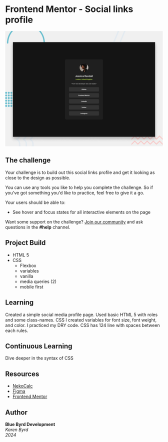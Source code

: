 # Frontend Mentor - Social links profile

![Design preview for the Social links profile coding challenge](./preview.jpg)

## The challenge

Your challenge is to build out this social links profile and get it looking as close to the design as possible.

You can use any tools you like to help you complete the challenge. So if you've got something you'd like to practice, feel free to give it a go.

Your users should be able to:

- See hover and focus states for all interactive elements on the page

Want some support on the challenge? [Join our community](https://www.frontendmentor.io/community) and ask questions in the **#help** channel.



## Project Build

- HTML 5
- CSS
  - Flexbox
  - variables
  - vanilla
  - media queries (2)
  - mobile first

## Learning

Created a simple social media profile page. Used basic HTML 5 with roles and some class-names. CSS I created variables for font size, font weight, and color. I practiced my DRY code. CSS has 124 line with spaces between each rules.

## Continuous Learning
Dive deeper in the syntax of CSS

## Resources
- [NekoCalc](https://nekocalc.com/)
- [Figma](https://www.figma.com/)
- [Frontend Mentor](https://www.frontendmentor.io)


## Author

**Blue Byrd Development**
<br>
*Karen Byrd*
<br>
*2024*
